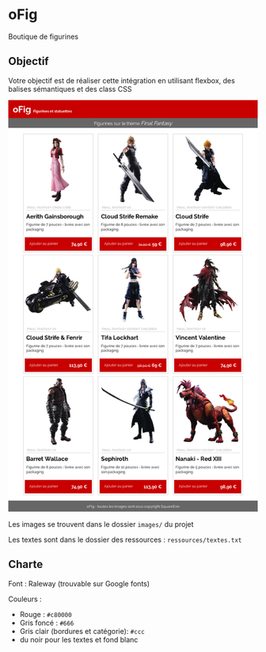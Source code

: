 # oFig

Boutique de figurines

## Objectif 

Votre objectif est de réaliser cette intégration en utilisant flexbox, des balises sémantiques et des class CSS 

![resultat](ressources/resultat-complet.png)

Les images se trouvent dans le dossier `images/` du projet

Les textes sont dans le dossier des ressources : `ressources/textes.txt`


## Charte

Font : Raleway (trouvable sur Google fonts)

Couleurs :
- Rouge : `#c80000`
- Gris foncé : `#666`
- Gris clair (bordures et catégorie): `#ccc`
- du noir pour les textes et fond blanc
